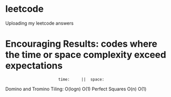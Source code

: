 # leetcode
Uploading my leetcode answers


# Encouraging Results: codes where the time or space complexity exceed expectations
                           time:     ||  space: 
Domino and Tromino Tiling: O(logn)       O(1)
Perfect Squares            O(n)          O(1)
